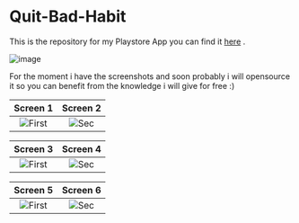 # Quit-Bad-Habit
This is the repository for my Playstore App you can find it [here](https://play.google.com/store/apps/details?id=com.goxr3plus.zerxrfaldplezodiambals) .

![image](https://user-images.githubusercontent.com/20374208/157334567-78f6f0d0-129a-488a-bb39-6d0c0785d61c.png)


For the moment i have the screenshots and soon probably i will opensource it so you can benefit from the knowledge i will give for free :)



| Screen 1 | Screen 2
|:-:|:-:|
| ![First](https://user-images.githubusercontent.com/20374208/157334779-9756df15-6279-4d14-a1c7-5c774768f827.png) | ![Sec](https://user-images.githubusercontent.com/20374208/157334739-be0de2c4-1829-4097-94a3-873710cd9638.png) |

| Screen 3 | Screen 4
|:-:|:-:|
| ![First](https://user-images.githubusercontent.com/20374208/157334841-00c966f5-9430-4c21-9942-74f87cd1dd56.png) | ![Sec](https://user-images.githubusercontent.com/20374208/157334862-2f380a7d-98cb-447a-804f-f32b12ce7d79.png) |


| Screen 5 | Screen 6
|:-:|:-:|
| ![First](https://user-images.githubusercontent.com/20374208/157334934-80502575-a0e4-4a05-a1b2-a7d8543b5f1d.png) | ![Sec](https://user-images.githubusercontent.com/20374208/157334961-b6ddb697-3b62-464a-9985-d19b03a89b99.png) |
